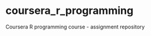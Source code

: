 coursera_r_programming
======================

Coursera R programming course - assignment repository
